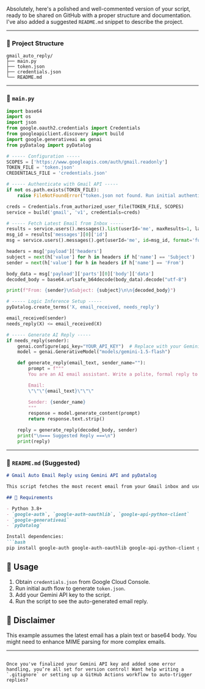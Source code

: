 Absolutely, here's a polished and well-commented version of your script, ready to be shared on GitHub with a proper structure and documentation. I've also added a suggested `README.md` snippet to describe the project.

---

### 📂 Project Structure
```
gmail_auto_reply/
├── main.py
├── token.json
├── credentials.json
└── README.md
```

---

### 📄 `main.py`
```python
import base64
import os
import json
from google.oauth2.credentials import Credentials
from googleapiclient.discovery import build
import google.generativeai as genai
from pyDatalog import pyDatalog

# ----- Configuration -----
SCOPES = ['https://www.googleapis.com/auth/gmail.readonly']
TOKEN_FILE = 'token.json'
CREDENTIALS_FILE = 'credentials.json'

# ----- Authenticate with Gmail API -----
if not os.path.exists(TOKEN_FILE):
    raise FileNotFoundError("token.json not found. Run initial authentication separately.")

creds = Credentials.from_authorized_user_file(TOKEN_FILE, SCOPES)
service = build('gmail', 'v1', credentials=creds)

# ----- Fetch Latest Email from Inbox -----
results = service.users().messages().list(userId='me', maxResults=1, labelIds=['INBOX']).execute()
msg_id = results['messages'][0]['id']
msg = service.users().messages().get(userId='me', id=msg_id, format='full').execute()

headers = msg['payload']['headers']
subject = next(h['value'] for h in headers if h['name'] == 'Subject')
sender = next(h['value'] for h in headers if h['name'] == 'From')

body_data = msg['payload']['parts'][0]['body']['data']
decoded_body = base64.urlsafe_b64decode(body_data).decode("utf-8")

print(f"From: {sender}\nSubject: {subject}\n\n{decoded_body}")

# ----- Logic Inference Setup -----
pyDatalog.create_terms('X, email_received, needs_reply')

email_received(sender)
needs_reply(X) <= email_received(X)

# ----- Generate AI Reply -----
if needs_reply(sender):
    genai.configure(api_key="YOUR_API_KEY")  # Replace with your Gemini API Key
    model = genai.GenerativeModel("models/gemini-1.5-flash")

    def generate_reply(email_text, sender_name=""):
        prompt = f"""
        You are an AI email assistant. Write a polite, formal reply to this message:

        Email:
        \"\"\"{email_text}\"\"\"

        Sender: {sender_name}
        """
        response = model.generate_content(prompt)
        return response.text.strip()

    reply = generate_reply(decoded_body, sender)
    print("\n=== Suggested Reply ===\n")
    print(reply)
```

---

### 📝 `README.md` (Suggested)

```markdown
# Gmail Auto Email Reply using Gemini API and pyDatalog

This script fetches the most recent email from your Gmail inbox and uses Gemini's generative AI to draft a polite, formal reply based on simple logic rules defined using first-order logic (FOL) with pyDatalog.

## 🔧 Requirements

- Python 3.8+
- `google-auth`, `google-auth-oauthlib`, `google-api-python-client`
- `google-generativeai`
- `pyDatalog`

Install dependencies:
```bash
pip install google-auth google-auth-oauthlib google-api-python-client google-generativeai pyDatalog
```

## 🚀 Usage

1. Obtain `credentials.json` from Google Cloud Console.
2. Run initial auth flow to generate `token.json`.
3. Add your Gemini API key to the script.
4. Run the script to see the auto-generated email reply.

## 📌 Disclaimer

This example assumes the latest email has a plain text or base64 body. You might need to enhance MIME parsing for more complex emails.

---
```

Once you've finalized your Gemini API key and added some error handling, you’re all set for version control! Want help writing a `.gitignore` or setting up a GitHub Actions workflow to auto-trigger replies?
